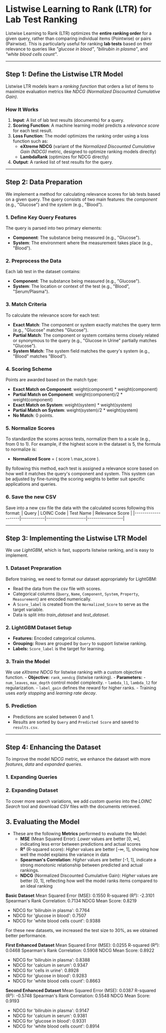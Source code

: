 # **Listwise Learning to Rank (LTR) for Lab Test Ranking**  
Listwise Learning to Rank (LTR) optimizes the **entire ranking order** for a given query, rather than comparing individual items (Pointwise) or pairs (Pairwise). This is particularly useful for ranking **lab tests** based on their relevance to queries like *"glucose in blood"*, *"bilirubin in plasma"*, and *"white blood cells count"*.  

---

## **Step 1: Define the Listwise LTR Model**  
Listwise LTR models learn a *ranking function* that orders a list of items to maximize evaluation metrics like *NDCG (Normalized Discounted Cumulative Gain)*.

### **How It Works**  
1. **Input**: A list of lab test results (documents) for a query.  
2. **Scoring Function**: A machine learning model predicts a *relevance score* for each test result.  
3. **Loss Function**: The model optimizes the ranking order using a loss function such as:
   - **eXtreme NDCG** (variant of the *Normalized Discounted Cumulative Gain (NDCG)* metric, designed to optimize ranking models directly)  
   - **LambdaRank** (optimizes for NDCG directly)  
4. **Output**: A ranked list of test results for the query.  

---

## **Step 2: Data Preparation**  

We implement a method for calculating relevance scores for lab tests based on a given query. The query consists of two main features: the *component* (e.g., "Glucose") and the *system* (e.g., "Blood"). 

### **1. Define Key Query Features**
   The query is parsed into two primary elements:
   - **Component**: The substance being measured (e.g., "Glucose").
   - **System**: The environment where the measurement takes place (e.g., "Blood").

### **2. Preprocess the Data**
   Each lab test in the dataset contains:
   - **Component**: The substance being measured (e.g., "Glucose").
   - **System**: The location or context of the test (e.g., "Blood", "Serum/Plasma").

### **3. Match Criteria**  
   To calculate the relevance score for each test:
   - **Exact Match**: The component or system exactly matches the query term (e.g., "Glucose" matches "Glucose").
   - **Partial Match**: The component or system contains terms closely related or synonymous to the query (e.g., "Glucose in Urine" partially matches "Glucose").
   - **System Match**: The system field matches the query's system (e.g., "Blood" matches "Blood").

### **4. Scoring Scheme**
   Points are awarded based on the match type:
   - **Exact Match on Component**:  weight(component) * weight(component)
   - **Partial Match on Component**: weight(component)/2 * weight(component)
   - **Exact Match on System**: weight(system) * weight(system)
   - **Partial Match on System**: weight(system)/2 * weight(system)
   - **No Match**: 0 points.

### **5. Normalize Scores**
   To standardize the scores across tests, normalize them to a scale (e.g., from 0 to 1). For example, if the highest score in the dataset is 5, the formula to normalize is:  
   - **Normalized Score** = \( score \ max_score \).

By following this method, each test is assigned a relevance score based on how well it matches the query's component and system. This system can be adjusted by fine-tuning the scoring weights to better suit specific applications and queries.

### **6. Save the new CSV**
Save into a new csv file the data with the calculated scores following this format:
| Query              | LOINC Code | Test Name          | Relevance Score  |
|--------------------|------------|--------------------|------------------|


---

## **Step 3: Implementing the Listwise LTR Model**  

We use *LightGBM*, which is fast, supports listwise ranking, and is easy to implement.

### **1. Dataset Prepraration**  
   Before training, we need to format our dataset appropriately for LightGBM:
   - Read the data from the csv file with scores.
   - Categorical columns (`Query`, `Name`, `Component`, `System`, `Property`, `Measurement`) are encoded numerically.
   - A `Score_label` is created from the `Normalized_Score` to serve as the target variable.
   - Data is split into *train_dataset* and *test_dataset*.

### **2. LightGBM Dataset Setup**   
   - **Features:** Encoded categorical columns.
   - **Grouping:** Rows are grouped by `Query` to support listwise ranking.
   - **Labels:** `Score_label` is the target for learning.

### **3. Train the Model**  
   We use *eXtreme NDCG* for listwise ranking with a custom objective function.
      - **Objective:** `rank_xendcg` (listwise ranking).
      - **Parameters:**
         - `num_leaves`, `max_depth` control model complexity.
         - `lambda_l1`, `lambda_l2` for regularization.
         - `label_gain` defines the reward for higher ranks.
      - Training uses *early stopping* and *learning rate decay*.


### **5. Prediction**
   - Predictions are scaled between 0 and 1.
   - Results are sorted by `Query` and `Predicted Score` and saved to `results.csv`.

---


## **Step 4: Enhancing the Dataset**  

To improve the model *NDCG* metric, we enhance the dataset with more *features*, *data* and *expanded queries*.

### **1. Expanding Queries**  

### **2. Expanding Dataset**
To cover more search variations, we add *custom queries* into the *LOINC Search* tool and download *CSV* files with the documents retrieved.

## **3. Evaluating the Model**  
- These are the following **Metrics** performed to evaluate the Model:
  - **MSE** (Mean Squared Error): *Lower* values are better [0, ∞], indicating less error between predictions and actual scores
  - **R²** (R-squared score): *Higher* values are better [-∞, 1], showing how well the model explains the variance in data
  - **Spearman's Correlation**: *Higher* values are better [-1, 1], indicate a strong monotonic relationship between predicted and actual rankings.
  - **NDCG** (Normalized Discounted Cumulative Gain): *Higher* values are better [0, 1], reflecting how well the model ranks items compared to an ideal ranking

**Basic Dataset**
Mean Squared Error (MSE): 0.1550
R-squared (R²): -2.3101
Spearman's Rank Correlation: 0.7134
NDCG Mean Score: 0.8219
- NDCG for 'bilirubin in plasma': 0.7764
- NDCG for 'glucose in blood': 0.7507
- NDCG for 'white blood cells count': 0.9388

For these new datasets, we increased the test size to 30%, as we obtained better performance.

**First Enhanced Dataset**
Mean Squared Error (MSE): 0.0255
R-squared (R²): 0.0468
Spearman's Rank Correlation: 0.5908
NDCG Mean Score: 0.8922
- NDCG for 'bilirubin in plasma': 0.8388
- NDCG for 'calcium in serum': 0.9347
- NDCG for 'cells in urine': 0.8928
- NDCG for 'glucose in blood': 0.9283
- NDCG for 'white blood cells count': 0.8663

**Second Enhanced Dataset**
Mean Squared Error (MSE): 0.0387
R-squared (R²): -0.5748
Spearman's Rank Correlation: 0.5548
NDCG Mean Score: 0.9193
- NDCG for 'bilirubin in plasma': 0.9147
- NDCG for 'calcium in serum': 0.9381
- NDCG for 'glucose in blood': 0.9331
- NDCG for 'white blood cells count': 0.8914


